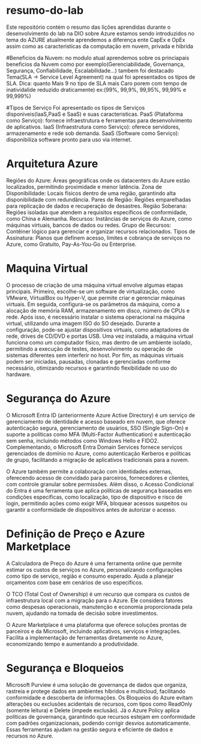 # resumo-do-lab
Este repositório contém o resumo das lições aprendidas durante o desenvolvimento do lab na DIO sobre Azure
estamos sendo introduzidos no tema do AZURE atualmente aprendemos a diferença ente CapEx e OpEx assim como as 
caracteristicas da computação em nuvem, privada e hibrida

#Beneficios da Nuvem:
no modulo atual aprendemos sobre os princiapais beneficios da Nuvem como por exemplo(Gerenciabilidade, Governança, Segurança, Confiabilidade, Escalabilidade...)
tambem foi destacado Tema(SLA -> Service Level Agreement) na qual foi apresentados os tipos de SLA.
Dica: quanto Mais 9 no tipo de SLA mais Caro porem com tempo de inatividalide reduzido draticamente) ex:(99%, 99,9%, 99,95%, 99,99% e 99,999%)

#Tipos de Serviço
Foi apresentado os tipos de Serviços disponiveis(IaaS,PaaS e SaaS) e suas caracteristicas.
PaaS (Plataforma como Serviço): fornece infraestrutura e ferramentas para desenvolvimento de aplicativos.
IaaS (Infraestrutura como Serviço): oferece servidores, armazenamento e rede sob demanda.
SaaS (Software como Serviço): disponibiliza software pronto para uso via internet.

# Arquitetura Azure
Regiões do Azure: Áreas geográficas onde os datacenters do Azure estão localizados, permitindo proximidade e menor latência.
Zona de Disponibilidade: Locais físicos dentro de uma região, garantindo alta disponibilidade com redundância.
Pares de Região: Regiões emparelhadas para replicação de dados e recuperação de desastres.
Região Soberana: Regiões isoladas que atendem a requisitos específicos de conformidade, como China e Alemanha.
Recursos: Instâncias de serviços do Azure, como máquinas virtuais, bancos de dados ou redes.
Grupo de Recursos: Contêiner lógico para gerenciar e organizar recursos relacionados.
Tipos de Assinatura: Planos que definem acesso, limites e cobrança de serviços no Azure, como Gratuito, Pay-As-You-Go ou Enterprise.

# Maquina Virtual
O processo de criação de uma máquina virtual envolve algumas etapas principais. Primeiro, escolhe-se um software de virtualização, como VMware, VirtualBox ou Hyper-V, que permite criar e gerenciar máquinas virtuais. Em seguida, configura-se os parâmetros da máquina, como a alocação de memória RAM, armazenamento em disco, número de CPUs e rede. Após isso, é necessário instalar o sistema operacional na máquina virtual, utilizando uma imagem ISO do SO desejado. Durante a configuração, pode-se ajustar dispositivos virtuais, como adaptadores de rede, drives de CD/DVD e portas USB. Uma vez instalada, a máquina virtual funciona como um computador físico, mas dentro de um ambiente isolado, permitindo a execução de testes, desenvolvimento ou operação de sistemas diferentes sem interferir no host. Por fim, as máquinas virtuais podem ser iniciadas, pausadas, clonadas e gerenciadas conforme necessário, otimizando recursos e garantindo flexibilidade no uso do hardware.

# Segurança do Azure
O Microsoft Entra ID (anteriormente Azure Active Directory) é um serviço de gerenciamento de identidade e acesso baseado em nuvem, que oferece autenticação segura, gerenciamento de usuários, SSO (Single Sign-On) e suporte a políticas como MFA (Multi-Factor Authentication) e autenticação sem senha, incluindo métodos como Windows Hello e FIDO2. Complementando, o Microsoft Entra Domain Services fornece serviços gerenciados de domínio no Azure, como autenticação Kerberos e políticas de grupo, facilitando a migração de aplicativos tradicionais para a nuvem.

O Azure também permite a colaboração com identidades externas, oferecendo acesso de convidado para parceiros, fornecedores e clientes, com controle granular sobre permissões. Além disso, o Acesso Condicional do Entra é uma ferramenta que aplica políticas de segurança baseadas em condições específicas, como localização, tipo de dispositivo e risco de login, permitindo ações como exigir MFA, bloquear acessos suspeitos ou garantir a conformidade de dispositivos antes de autorizar o acesso.


# Definição de Preço e Azure Marketplace
A Calculadora de Preço do Azure é uma ferramenta online que permite estimar os custos de serviços no Azure, personalizando configurações como tipo de serviço, região e consumo esperado. Ajuda a planejar orçamentos com base em cenários de uso específicos.

O TCO (Total Cost of Ownership) é um recurso que compara os custos de infraestrutura local com a migração para o Azure. Ele considera fatores como despesas operacionais, manutenção e economia proporcionada pela nuvem, ajudando na tomada de decisão sobre investimentos.

O Azure Marketplace é uma plataforma que oferece soluções prontas de parceiros e da Microsoft, incluindo aplicativos, serviços e integrações. Facilita a implementação de ferramentas diretamente no Azure, economizando tempo e aumentando a produtividade.

# Segurança e Bloqueios
Microsoft Purview é uma solução de governança de dados que organiza, rastreia e protege dados em ambientes híbridos e multicloud, facilitando conformidade e descoberta de informações. Os Bloqueios do Azure evitam alterações ou exclusões acidentais de recursos, com tipos como ReadOnly (somente leitura) e Delete (impede exclusão). Já o Azure Policy aplica políticas de governança, garantindo que recursos estejam em conformidade com padrões organizacionais, podendo corrigir desvios automaticamente. Essas ferramentas ajudam na gestão segura e eficiente de dados e recursos no Azure.

